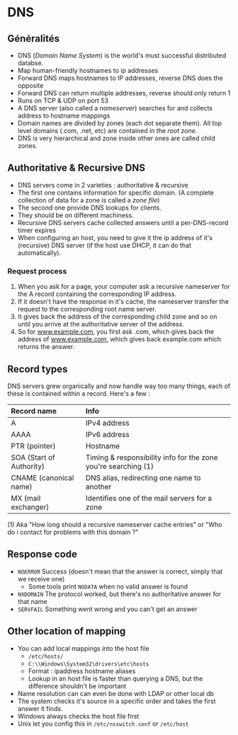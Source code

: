 # DNS

## Généralités

* DNS \(_Domain Name System_\) is the world's must successful distributed databse.
* Map human-friendly hostnames to ip addresses
* Forward DNS maps hostnames to IP addresses, reverse DNS does the opposite
* Forward DNS can return multiple addresses, reverse should only return 1
* Runs on TCP & UDP on port 53
* A DNS server \(also called a _nameserver_\) searches for and collects address to hostname mappings
* Domain names are divided by zones \(each dot separate them\). All top level domains \(.com, .net, etc\) are contained in the _root zone_.
* DNS is very hierarchical and zone inside other ones are called child zones.

## Authoritative & Recursive DNS

* DNS servers come in 2 varieties : authoritative & recursive
* The first one contains information for specific domain. \(A complete collection of data for a zone is called a _zone file_\)
* The second one provide DNS lookups for clients.
* They should be on different machiness.
* Recursive DNS servers cache collected answers until a per-DNS-record timer expires
* When configuring an host, you need to give it the ip address of it's \(recursive\) DNS server \(if the host use DHCP, it can do that automatically\).

### Request process

1. When you ask for a page, your computer ask a recursive nameserver for the A record containing the corresponding IP address. 
2. If it doesn't have the response in it's cache, the nameserver transfer the request to the corresponding root name server. 
3. It gives back the address of the corresponding child zone and so on until you arrive at the authoritative server of the address. 
4. So for www.example.com, you first ask .com, which gives back the address of www.example.com, which gives back example.com which returns the answer.

## Record types

DNS servers grew organically and now handle way too many things, each of these is contained within a record. Here's a few :

| Record name | Info |
| :--- | :--- |
| A | IPv4 address |
| AAAA | IPv6 address |
| PTR \(pointer\) | Hostname |
| SOA \(Start of Authority\) | Timing & responsibility info for the zone you're searching \(1\) |
| CNAME \(canonical name\) | DNS alias, redirecting one name to another |
| MX \(mail exchanger\) | Identifies one of the mail servers for a zone |

\(1\) Aka "How long should a recursive nameserver cache entries" or "Who do i contact for problems with this domain ?"

## Response code

* _`NOERROR`_ Success \(doesn't mean that the answer is correct, simply that we receive one\)
  * Some tools print `NODATA` when no valid answer is found
* `NXDOMAIN` The protocol worked, but there's no authoritative answer for that name
* `SERVFAIL` Something went wrong and you can't get an answer

## Other location of mapping

* You can add local mappings into the host file
  * `/etc/hosts/`
  * `C:\\Windows\System32\drivers\etc\hosts`
  * Format : ipaddress hostname aliases
  * Lookup in an host file is faster than querying a DNS, but the difference shouldn't be important
* Name resolution can can even be done with LDAP or other local db
* The system checks it's source in a specific order and takes the first answer it finds.
* Windows always checks the host file first
* Unix let you config this in `/etc/nsswitch.conf` or `/etc/host`

